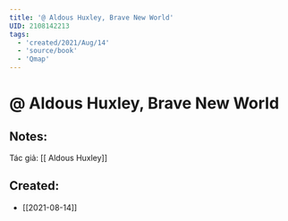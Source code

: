 ```yaml
---
title: '@ Aldous Huxley, Brave New World'
UID: 2108142213
tags:
  - 'created/2021/Aug/14'
  - 'source/book'
  - 'Qmap'
---
```

# @ Aldous Huxley, Brave New World

## Notes:
Tác giả: [[ Aldous Huxley]]
## Created:
- [[2021-08-14]]
